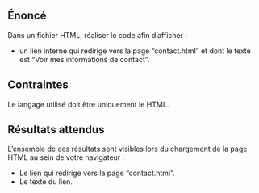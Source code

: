 ## Énoncé

Dans un fichier HTML, réaliser le code afin d’afficher :

- un lien interne qui redirige vers la page “contact.html” et dont le texte est “Voir mes informations de contact”.

## Contraintes

Le langage utilisé doit être uniquement le HTML.

## Résultats attendus

L’ensemble de ces résultats sont visibles lors du chargement de la page HTML au sein de votre navigateur :

- Le lien qui redirige vers la page “contact.html”.
- Le texte du lien.